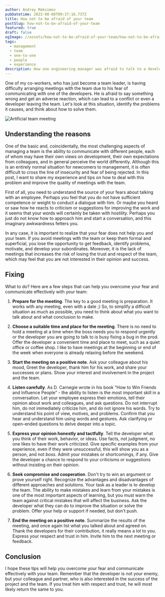 ```yaml
---
author: Andrey Maksimov
pubDatetime: 2023-08-08T09:37:16.737Z
title: How not to be afraid of your team
postSlug: how-not-to-be-afraid-of-your-team
featured: true
draft: false
ogImage: //assets/how-not-to-be-afraid-of-your-team/how-not-to-be-afraid-of-your-team-aqua.webp
tags:
  - management
  - team
  - one-to-one
  - people
  - experience
description: How one engineering manager was afraid to talk to a developer and how to solve this fear.
---
```


One of my co-workers, who has just become a team leader, is having difficulty arranging meetings with the team due to his fear of communicating with one of the developers. He is afraid to say something wrong and get an adverse reaction, which can lead to a conflict or even a developer leaving the team. Let's look at this situation, identify the problems it causes, and think about how to solve them.

![Artificial team meeting](/assets/how-not-to-be-afraid-of-your-team/how-not-to-be-afraid-of-your-team-aqua.webp)

## Understanding the reasons

One of the basic and, coincidentally, the most challenging aspects of managing a team is the ability to communicate with different people, each of whom may have their own views on development, their own expectations from colleagues, and in general perceive the world differently. Although this is an entirely normal situation for newcomers to management, it is often difficult to cross the line of insecurity and fear of being rejected. In this post, I want to share my experience and tips on how to deal with this problem and improve the quality of meetings with the team.

First of all, you need to understand the source of your fears about talking with an employee. Perhaps you feel that you do not have sufficient competence or weight to conduct a dialogue with him. Or maybe you heard or saw how he reacts to criticism or suggestions for improving the work and it seems that your words will certainly be taken with hostility. Perhaps you just do not know how to approach him and start a conversation, and this imaginary awkwardness fetters you.

In any case, it is important to realize that your fear does not help you and your team. If you avoid meetings with the team or keep them formal and superficial, you lose the opportunity to get feedback, identify problems, motivate, and develop your subordinates. Moreover, it is the lack of meetings that increases the risk of losing the trust and respect of the team, which may feel that you are not interested in their opinion and success.

## Fixing

What to do? Here are a few steps that can help you overcome your fear and communicate effectively with your team:

1. **Prepare for the meeting**. The key to a good meeting is preparation. It works with any meeting, even with a date ;) So, to simplify a difficult situation as much as possible, you need to think about what you want to talk about and what conclusion to make.

2. **Choose a suitable time and place for the meeting**. There is no need to hold a meeting at a time when the boss needs you to respond urgently or the developer you are going to talk to is busy fixing a bug in the prod. Offer the developer a convenient time and place to meet, such as a quiet office or coffee shop. I like to have meetings at the beginning or end of the week when everyone is already relaxing before the weekend.
3. **Start the meeting on a positive note**. Ask your colleague about his mood, Greet the developer, thank him for his work, and share your successes or plans. Show your interest and involvement in the project and the team.
4. **Listen carefully**. As D. Carnegie wrote in his book “How to Win Friends and Influence People” - the ability to listen is the most important skill in a conversation. Let your employee express their emotions, tell their opinion about work and colleagues, and ask questions. Do not interrupt him, do not immediately criticize him, and do not ignore his words. Try to understand his point of view, motives, and problems. Confirm that you hear and understand him using words and gestures. Ask clarifying or open-ended questions to delve deeper into a topic.
5. **Express your opinion honestly and tactfully**. Tell the developer what you think of their work, behavior, or ideas. Use facts, not judgment, no one likes to have their work criticized. Give specific examples from your experience, even if they were unsuccessful, this will show you as a person, and not _boss_. Admit your mistakes or shortcomings, if any. Give the developer a chance to respond to your criticisms or suggestions without insisting on their opinion.
6. **Seek compromise and cooperation**. Don't try to win an argument or prove yourself right. Recognize the advantages and disadvantages of different approaches and solutions. Your task as a leader is to develop the team. The ability to make mistakes and learn from your mistakes is one of the most important aspects of learning, but you must warn the team against critical mistakes that will affect the business. Ask the developer what they can do to improve the situation or solve the problem. Offer your help or support if needed, but don't push.
7. **End the meeting on a positive note**. Summarize the results of the meeting, and once again list what you talked about and agreed on. Thank the developers for their contribution, it really means a lot to you. Express your respect and trust in him. Invite him to the next meeting or feedback.

## Conclusion

I hope these tips will help you overcome your fear and communicate effectively with your team. Remember that the developer is not your enemy, but your colleague and partner, who is also interested in the success of the project and the team. If you treat him with respect and trust, he will most likely return the same to you.
